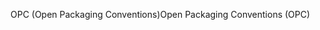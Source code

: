 <span data-ttu-id="c70ad-101">OPC (Open Packaging Conventions)</span><span class="sxs-lookup"><span data-stu-id="c70ad-101">Open Packaging Conventions (OPC)</span></span>